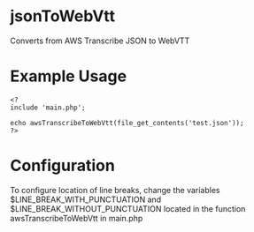 # jsonToWebVtt
Converts from AWS Transcribe JSON to WebVTT

# Example Usage
```
<?
include 'main.php';

echo awsTranscribeToWebVtt(file_get_contents('test.json'));
?>
```
# Configuration
To configure location of line breaks, change the variables $LINE_BREAK_WITH_PUNCTUATION and $LINE_BREAK_WITHOUT_PUNCTUATION located in the function awsTranscribeToWebVtt in main.php
